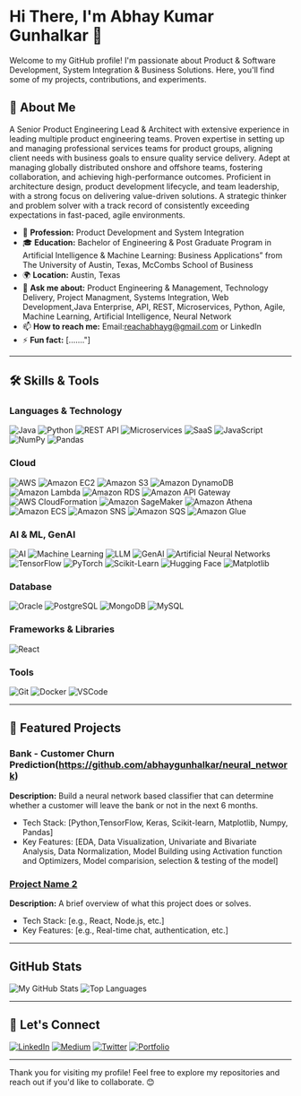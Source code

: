 # Hi There, I'm Abhay Kumar Gunhalkar 👋

Welcome to my GitHub profile! I'm passionate about Product & Software Development, System Integration & Business Solutions. Here, you'll find some of my projects, contributions, and experiments.

## 🚀 About Me

A Senior Product Engineering Lead & Architect with extensive experience in leading multiple product engineering teams. Proven expertise in setting up and managing professional services teams for product groups, aligning client needs with business goals to ensure quality service delivery. Adept at managing globally distributed onshore and offshore teams, fostering collaboration, and achieving high-performance outcomes. Proficient in architecture design, product development lifecycle, and team leadership, with a strong focus on delivering value-driven solutions. A strategic thinker and problem solver with a track record of consistently exceeding expectations in fast-paced, agile environments.

- 💼 **Profession:** Product Development and System Integration
- 🎓 **Education:**  Bachelor of Engineering & Post Graduate Program in Artificial Intelligence & Machine Learning: Business Applications” from The University of Austin, Texas, McCombs School of Business
- 🌍 **Location:** Austin, Texas
- 💬 **Ask me about:** Product Engineering & Management, Technology Delivery, Project Managment, Systems Integration, Web Development,Java Enterprise, API, REST, Microservices, Python, Agile, Machine Learning, Artificial Intelligence, Neural Network
- 📫 **How to reach me:** Email:reachabhayg@gmail.com or LinkedIn
- ⚡ **Fun fact:** [......."]

---

## 🛠️ Skills & Tools

### Languages & Technology
![Java](https://img.shields.io/badge/-Java-007396?logo=java&logoColor=white&style=flat)
![Python](https://img.shields.io/badge/-Python-3776AB?logo=python&logoColor=white&style=flat)
![REST API](https://img.shields.io/badge/-REST%20API-61DAFB?logo=rest-api&logoColor=black&style=flat)
![Microservices](https://img.shields.io/badge/-Microservices-8BC34A?logo=microservices&logoColor=white&style=flat)
![SaaS](https://img.shields.io/badge/-SaaS-0077B5?logo=saas&logoColor=white&style=flat)
![JavaScript](https://img.shields.io/badge/-JavaScript-F7DF1E?logo=javascript&logoColor=black&style=flat)
![NumPy](https://img.shields.io/badge/-NumPy-013243?logo=numpy&logoColor=white&style=flat)
![Pandas](https://img.shields.io/badge/-Pandas-150458?logo=pandas&logoColor=white&style=flat)

### Cloud
![AWS](https://img.shields.io/badge/-AWS-232F3E?logo=amazon-aws&logoColor=white&style=flat)
![Amazon EC2](https://img.shields.io/badge/-Amazon%20EC2-FF9900?logo=amazon-aws&logoColor=white&style=flat)
![Amazon S3](https://img.shields.io/badge/-Amazon%20S3-5BC0EB?logo=amazon-aws&logoColor=white&style=flat)
![Amazon DynamoDB](https://img.shields.io/badge/-Amazon%20DynamoDB-F012BE?logo=amazon-aws&logoColor=white&style=flat)
![Amazon Lambda](https://img.shields.io/badge/-Amazon%20Lambda-3776AB?logo=amazon-aws&logoColor=white&style=flat)
![Amazon RDS](https://img.shields.io/badge/-Amazon%20RDS-4E9A06?logo=amazon-aws&logoColor=white&style=flat)
![Amazon API Gateway](https://img.shields.io/badge/-Amazon%20API%20Gateway-87509D?logo=amazon-aws&logoColor=white&style=flat)
![AWS CloudFormation](https://img.shields.io/badge/-AWS%20CloudFormation-5BC0EB?logo=amazon-aws&logoColor=white&style=flat)
![Amazon SageMaker](https://img.shields.io/badge/-Amazon%20SageMaker-990000?logo=amazon-aws&logoColor=white&style=flat)
![Amazon Athena](https://img.shields.io/badge/-Amazon%20Athena-0079C1?logo=amazon-aws&logoColor=white&style=flat)
![Amazon ECS](https://img.shields.io/badge/-Amazon%20ECS-FF9900?logo=amazon-aws&logoColor=white&style=flat)
![Amazon SNS](https://img.shields.io/badge/-Amazon%20SNS-5BC0EB?logo=amazon-aws&logoColor=white&style=flat)
![Amazon SQS](https://img.shields.io/badge/-Amazon%20SQS-F012BE?logo=amazon-aws&logoColor=white&style=flat)
![Amazon Glue](https://img.shields.io/badge/-Amazon%20Glue-4E9A06?logo=amazon-aws&logoColor=white&style=flat)


### AI & ML, GenAI
![AI](https://img.shields.io/badge/-Artificial%20Intelligence-008080?logo=brain&logoColor=white&style=flat)
![Machine Learning](https://img.shields.io/badge/-Machine%20Learning-FF6F00?logo=tensorflow&logoColor=white&style=flat)
![LLM](https://img.shields.io/badge/-Large%20Language%20Models-800080?logo=openai&logoColor=white&style=flat)
![GenAI](https://img.shields.io/badge/-Generative%20AI-9A4EF0?logo=openai&logoColor=white&style=flat)
![Artificial Neural Networks](https://img.shields.io/badge/-Artificial%20Neural%20Networks-2D8CFF?logo=deep-learning&logoColor=white&style=flat)
![TensorFlow](https://img.shields.io/badge/-TensorFlow-FF6F00?logo=tensorflow&logoColor=white&style=flat)
![PyTorch](https://img.shields.io/badge/-PyTorch-EE4C2C?logo=pytorch&logoColor=white&style=flat)
![Scikit-Learn](https://img.shields.io/badge/-Scikit%20Learn-F7931E?logo=scikit-learn&logoColor=black&style=flat)
![Hugging Face](https://img.shields.io/badge/-Hugging%20Face-F9EDB8?logo=huggingface&logoColor=black&style=flat)
![Matplotlib](https://img.shields.io/badge/-Matplotlib-348ABD?logo=matplotlib&logoColor=white&style=flat)

### Database
![Oracle](https://img.shields.io/badge/-Oracle-F80000?logo=oracle&logoColor=white&style=flat)
![PostgreSQL](https://img.shields.io/badge/-PostgreSQL-336791?logo=postgresql&logoColor=white&style=flat)
![MongoDB](https://img.shields.io/badge/-MongoDB-47A248?logo=mongodb&logoColor=white&style=flat)
![MySQL](https://img.shields.io/badge/-MySQL-4479A1?logo=mysql&logoColor=white&style=flat)


### Frameworks & Libraries
![React](https://img.shields.io/badge/-React-61DAFB?logo=react&logoColor=black&style=flat)


### Tools
![Git](https://img.shields.io/badge/-Git-F05032?logo=git&logoColor=white&style=flat)
![Docker](https://img.shields.io/badge/-Docker-2496ED?logo=docker&logoColor=white&style=flat)
![VSCode](https://img.shields.io/badge/-VSCode-007ACC?logo=visualstudiocode&logoColor=white&style=flat)

---

## 🌟 Featured Projects

### Bank - Customer Churn Prediction(https://github.com/abhaygunhalkar/neural_network)
**Description:** Build a neural network based classifier that can determine whether a customer will leave the bank or not in the next 6 months.
- Tech Stack: [Python,TensorFlow, Keras, Scikit-learn, Matplotlib, Numpy, Pandas]
- Key Features: [EDA, Data Visualization, Univariate and Bivariate Analysis, Data Normalization, Model Building using Activation function and Optimizers, Model comparision, selection & testing of the model]

### [Project Name 2](https://github.com/abhaygunhalkar/project2)
**Description:** A brief overview of what this project does or solves. 
- Tech Stack: [e.g., React, Node.js, etc.]
- Key Features: [e.g., Real-time chat, authentication, etc.]

---

## GitHub Stats

![My GitHub Stats](https://github-readme-stats.vercel.app/api?username=abhaygunhalkar&show_icons=true&theme=radical)
![Top Languages](https://github-readme-stats.vercel.app/api/top-langs/?username=yourusername&layout=compact&theme=radical)

---

## 🤝 Let's Connect

[![LinkedIn](https://img.shields.io/badge/-LinkedIn-0A66C2?logo=linkedin&logoColor=white&style=flat)](https://linkedin.com/in/abhaygunhalkar/)
[![Medium](https://img.shields.io/badge/-Medium-00AB6C?logo=medium&logoColor=white&style=flat)](https://medium.com/@abhaygunhalkar)
[![Twitter](https://img.shields.io/badge/-Twitter-1DA1F2?logo=twitter&logoColor=white&style=flat)](https://twitter.com/yourusername)
[![Portfolio](https://img.shields.io/badge/-Portfolio-000000?logo=firefox&logoColor=white&style=flat)](https://yourportfolio.com)

---

Thank you for visiting my profile! Feel free to explore my repositories and reach out if you'd like to collaborate. 😊



<!--
**abhaygunhalkar/abhaygunhalkar** is a ✨ _special_ ✨ repository because its `README.md` (this file) appears on your GitHub profile.

Here are some ideas to get you started:

- 🔭 I’m currently working on ...
- 🌱 I’m currently learning ...
- 👯 I’m looking to collaborate on ...
- 🤔 I’m looking for help with ...
- 💬 Ask me about ...
- 📫 How to reach me: ...
- 😄 Pronouns: ...
- ⚡ Fun fact: ...
-->
